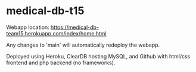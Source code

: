 # medical-db-t15

Webapp location: https://medical-db-team15.herokuapp.com/index/home.html

Any changes to 'main' will automatically redeploy the webapp.

Deployed using Heroku, ClearDB hosting MySQL, and Github with html/css frontend and php backend (no frameworks).
